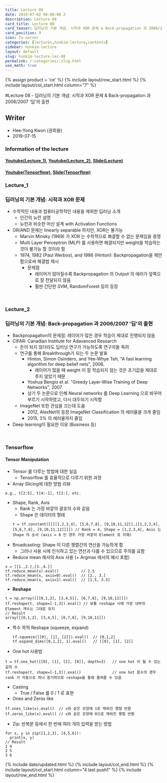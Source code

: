 ```yaml
---
title: Lecture 08
date: 2019-07-02 00:00:00 Z
description: Lecture 08
card_title: Lecture 08
card_teaser: 딥러닝의 기본 개념. 시작과 XOR 문제 & Back-propagation 과 2006/2007 '딥'의 출현
card_position: 9
icon: fa-server
categories: [lectures,hunkim-lecture,contents]
sidebar: hunkim-lecture
layout: default
slug: hunkim-lecture-lec-08
permalink: /:categories/:slug.html
use_math: true
---
```


{% assign product = 'ce' %}
{% include layout/row_start.html %}
{% include layout/col_start.html column="7" %}

#Lecture 08 - 딥러닝의 기본 개념: 시작과 XOR 문제 & Back-propagation 과 2006/2007 '딥'의 출현

## Writer
+ Hee-Yong Kwon (권희용)
+ 2019-07-15

### Information of the lecture
#### [Youtube(Lecture_1)](https://www.youtube.com/watch?v=n7DNueHGkqE&feature=youtu.be), [Youtube(Lecture_2)](https://www.youtube.com/watch?v=AByVbUX1PUI&feature=youtu.be), [Slide(Lecture)](https://github.com/inhaucs/inhaucs.github.io/blob/master/assets/files/heeyong/2019/hunkim-lecture/slide/lec8.pdf?raw=true)
#### [Youtube(Tensorflow)](https://www.youtube.com/watch?v=ZYX0FaqUeN4&feature=youtu.be), [Slide(Tensorflow)](https://github.com/inhaucs/inhaucs.github.io/blob/master/assets/files/heeyong/2019/hunkim-lecture/slide/lab8.pdf?raw=true)

### Lecture_1
### 딥러닝의 기본 개념: 시작과 XOR 문제
+ 수학적인 내용과 컴퓨터공학적인 내용을 제외한 딥러닝 소개
  + 인간의 뉴런 설명
  + 뉴런과 비슷한 머신 설계 with Activation Functions
+ OR/AND 문제는 linearly separable 하지만, XOR는 불가능
  + Marvin Minsky (1969) 가 XOR 는 수학적으로 해결할 수 없는 문제임을 증명
  + Multi Layer Perceptron (MLP) 를 사용하면 해결되지만 weight을 학습하는 것이 불가능 할 것이라 함
  + 1974, 1982 (Paul Werbos), and 1986 (Hinton): Backpropagation을 제안함으로써 해결법 제시
    + 문제점
      + 레이어가 많아질수록 Backpropagation 의 Output 의 에러가 앞쪽으로 잘 전달되지 않음
      + 훨씬 간단한 SVM, RandomForest 등의 등장

<br>

### Lecture_2
### 딥러닝의 기본 개념: Back-propagation 과 2006/2007 '딥'의 출현
+ Backpropagation의 문제점: 레이어가 많은 경우 학습이 제대로 진행되지 않음
+ CIFAR: Canadian Institute for Adavanced Research
  + 돈이 되지 않더라도 딥러닝 연구가 가능하도록 연구자들 독려
  + 연구를 통해 Breakthrough가 되는 두 논문 발표
    + Hinton, Simon Osindero, and Yee-Whye Teh, "A fast learning algorithm for deep belief nets", 2006.
      + 레이어가 많을 때 weight 이 잘 학습되지 않는 것은 초기값을 제대로 주지 않았기 때문
    + Yoshua Bengio et al. "Greedy Layer-Wise Training of Deep Networks", 2007.
    + 상기 두 논문으로 인해 Neural networks 를 Deep Learning 으로 바꾸어 부르기 시작하였고, 다시 대두되기 시작함
  + ImageNet 또한 관심을 끄는데 도움
    + 2012, AlexNet의 등장 ImageNet Classification 의 에러율을 크게 줄임
    + 2015, 3\% 의 에러율까지 줄임
+ Deep learning이 필요한 이유 (Business 등)

<br>

### Tensorflow
#### Tensor Manipulation
+ Tensor 를 다루는 방법에 대한 실습
  + Tensorflow 를 효율적으로 다루기 위한 과정
+ Array Slicing에 대한 방법 리뷰
```
e.g., t[2:5], t[4:-1], t[2:], etc.
```
+ Shape, Rank, Axis
  + Rank 는 가장 바깥의 괄호의 수와 같음
  + Shape 은 데이터의 형태
  ```
  t = tf.constant([[[[1,2,3,4], [5,6,7,8], [9,10,11,12]],[[1,2,3,4], [5,6,7,8], [9,10,11,12]]]]) // Rank = 4, Shape = [1,2,3,4], Axis 는 Shape 의 순서 (axis = 0 인 경우 가장 바깥의 Element 로 이해)
  ```
+ Broadcasting: Shape 이 다른 행렬간의 연산을 가능하게 함
  + 그러나 사용 시에 인식하고 있는 연산과 다를 수 있으므로 주의를 요함
+ Reduce mean 에서의 Axis 사용 (+ Argmax 에서의 예시 포함)
```
x = [[1.,2.],[3.,4.]]
tf.reduce_mean(x).eval()          // 2.5
tf.reduce_mean(x, axis=0).eval()  // [2., 3.]
tf.reduce_mean(x, axis=1).eval()  // [1.5, 3.5]
```
+ **Reshape**
```
t = np.array([[[0,1,2], [3,4,5]], [6,7,8], [9,10,11]]])
tf.reshape(t, shape=[-1,3]).eval() // 보통 reshape 시에 가장 내부의 Element 개수는 그대로 유지
// Result
array([[0,1,2], [3,4,5], [6,7,8], [9,10,11]])
```
  + 특수 목적 Reshape (squeeze, expand)
    ```
    tf.squeeze([[0], [1], [2]]).eval()  // [0,1,2]
    tf.expand_dims([0,1,2], 1).eval()   // [[0], [1], [2]]
    ```
+ One hot 사용법
```
t = tf.one_hot([[0], [1], [2], [0]], depth=3)   // one hot 이 될 수 있는 값의 수
tf.reshape(t, shape=[-1,3]).eval()              // one hot 함수의 경우 rank 가 자동으로 하나 증가하므로 reshape을 통해 줄여줄 수 있음
```
+ Casting
  + True / False 를 0 / 1 로 표현
+ Ones and Zeros like
```
tf.ones_like(x).eval()  // x와 같은 모양에 1로 채워진 행렬 반환
tf.zeros_like(x).eval() // x와 같은 모양에 0으로 채워진 행렬 반환
```
+ Zip: 반복문 등에서 한 번에 여러 개의 입력을 받는 방법
```
for x, y in zip([1,2,3], [4,5,6]):
  print(x, y)
// Result
1 4
2 5
3 6
```

{% include date/updated.html %}
{% include layout/col_end.html %}
{% include layout/col_start.html column="4 last push1" %}
{% include layout/row_end.html %}
